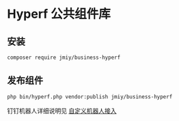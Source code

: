 # Hyperf 公共组件库

## 安装

```bash
composer require jmiy/business-hyperf
```

## 发布组件

```bash
php bin/hyperf.php vendor:publish jmiy/business-hyperf
```

钉钉机器人详细说明见 [自定义机器人接入](https://developers.dingtalk.com/document/robots/custom-robot-access)
